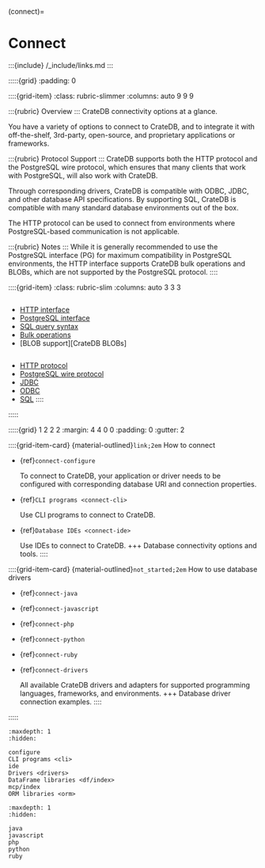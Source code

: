 (connect)=
# Connect

:::{include} /_include/links.md
:::

:::::{grid}
:padding: 0

::::{grid-item}
:class: rubric-slimmer
:columns: auto 9 9 9


:::{rubric} Overview
:::
CrateDB connectivity options at a glance.

You have a variety of options to connect to CrateDB, and to integrate it with
off-the-shelf, 3rd-party, open-source, and proprietary applications or frameworks.

:::{rubric} Protocol Support
:::
CrateDB supports both the HTTP protocol and the PostgreSQL wire protocol,
which ensures that many clients that work with PostgreSQL, will also work with
CrateDB.

Through corresponding drivers, CrateDB is compatible with ODBC,
JDBC, and other database API specifications. By supporting SQL, CrateDB is
compatible with many standard database environments out of the box.

The HTTP protocol can be used to connect from environments where
PostgreSQL-based communication is not applicable.

:::{rubric} Notes
:::
While it is generally recommended to use the PostgreSQL interface (PG) for maximum
compatibility in PostgreSQL environments, the HTTP interface supports CrateDB
bulk operations and BLOBs, which are not supported by the PostgreSQL
protocol.
::::


::::{grid-item}
:class: rubric-slim
:columns: auto 3 3 3

```{rubric} Reference Manual
```
- [HTTP interface]
- [PostgreSQL interface]
- [SQL query syntax]
- [Bulk operations]
- [BLOB support][CrateDB BLOBs]

```{rubric} Protocols and API Standards
```
- [HTTP protocol]
- [PostgreSQL wire protocol]
- [JDBC]
- [ODBC]
- [SQL]
::::

:::::


:::::{grid} 1 2 2 2
:margin: 4 4 0 0
:padding: 0
:gutter: 2

::::{grid-item-card} {material-outlined}`link;2em` How to connect
- {ref}`connect-configure`

  To connect to CrateDB, your application or driver needs to be configured
  with corresponding database URI and connection properties.

- {ref}`CLI programs <connect-cli>`

  Use CLI programs to connect to CrateDB.

- {ref}`Database IDEs <connect-ide>`

  Use IDEs to connect to CrateDB.
+++
Database connectivity options and tools.
::::

::::{grid-item-card} {material-outlined}`not_started;2em` How to use database drivers
- {ref}`connect-java`
- {ref}`connect-javascript`
- {ref}`connect-php`
- {ref}`connect-python`
- {ref}`connect-ruby`
- {ref}`connect-drivers`

  All available CrateDB drivers and adapters for supported programming languages,
  frameworks, and environments.
+++
Database driver connection examples.
::::

:::::

```{toctree}
:maxdepth: 1
:hidden:

configure
CLI programs <cli>
ide
Drivers <drivers>
DataFrame libraries <df/index>
mcp/index
ORM libraries <orm>
```

```{toctree}
:maxdepth: 1
:hidden:

java
javascript
php
python
ruby
```


[ADBC]: https://arrow.apache.org/docs/format/ADBC.html
[Authentication]: inv:crate-reference:*:label#admin_auth
[Bulk operations]: inv:crate-reference:*:label#http-bulk-ops
[CrateDB Examples]: https://github.com/crate/cratedb-examples
[CrateDB HTTP interface]: inv:crate-reference:*:label#interface-http
[CrateDB PostgreSQL interface]: inv:crate-reference:*:label#interface-postgresql
[HTTP interface]: inv:crate-reference:*:label#interface-http
[HTTP protocol]: https://en.wikipedia.org/wiki/HTTP
[JDBC]: https://en.wikipedia.org/wiki/Java_Database_Connectivity 
[ODBC]: https://en.wikipedia.org/wiki/Open_Database_Connectivity
[PostgreSQL interface]: inv:crate-reference:*:label#interface-postgresql
[PostgreSQL wire protocol]: https://www.postgresql.org/docs/current/protocol.html
[schema]: inv:crate-reference:*:label#ddl-create-table-schemas
[schemas]: inv:crate-reference:*:label#ddl-create-table-schemas
[SQL]: https://en.wikipedia.org/wiki/Sql
[SQL query syntax]: inv:crate-reference:*:label#sql
[superuser]: inv:crate-reference:*:label#administration_user_management
